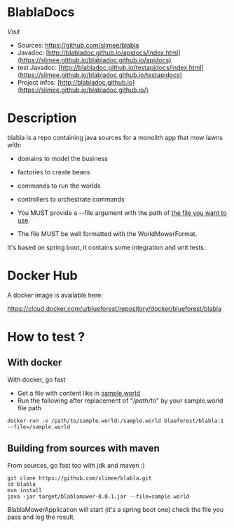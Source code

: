 # BlablaDocs #
*Visit*
  * Sources: https://github.com/slimee/blabla
  * Javadoc: [http://blabladoc.github.io/apidocs/index.html](https://slimee.github.io/blabladoc.github.io/apidocs)
  * test Javadoc: [http://blabladoc.github.io/testapidocs/index.html](https://slimee.github.io/blabladoc.github.io/testapidocs)
  * Project infos: [http://blabladoc.github.io](https://slimee.github.io/blabladoc.github.io/)

# Description #
blabla is a repo containing java sources for a monolith app that mow lawns with:
  * domains to model the business
  * factories to create beans
  * commands to run the worlds
  * controllers to orchestrate commands

  * You MUST provide a --file argument with the path of [the file you want to use](https://github.com/slimee/blabla/blob/master/simple.world).
  * The file MUST be well formatted with the WorldMowerFormat.

It's based on spring boot, it contains some integration and unit tests.

# Docker Hub #
A docker image is available here:

https://cloud.docker.com/u/blueforest/repository/docker/blueforest/blabla


# How to test ? #

## With docker ##
With docker, go fast

  * Get a file with content like in [sample.world](https://github.com/slimee/blabla/blob/master/simple.world)
  * Run the following after replacement of "*/path/to*" by your sample.world file path
  
```
docker run -v /path/to/sample.world:/sample.world blueforest/blabla:1 --file=/sample.world
```

## Building from sources with maven ##
From sources, go fast too with jdk and maven :)

```
git clone https://github.com/slimee/blabla.git 
cd blabla
mvn install
java -jar target/blablamower-0.0.1.jar --file=sample.world
```

BlablaMowerApplication will start (it's a spring boot one) check the file you pass and log the result.
